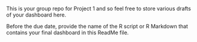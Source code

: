 This is your group repo for Project 1 and so feel free to store various drafts of your dashboard here.  

Before the due date, provide the name of the R script or R Markdown that contains your final dashboard in this ReadMe file.
